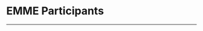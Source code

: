 # EMME Participants
---

<Template>

## Name 

*Position Title*

+ email:
+ about me:

<replace your number with your info given the template>

1. 

2. 
## Mario Muscarella 
Assistant Professor

email: memuscarella@alaska.edu


3.
**Tracie** 

4. Taylor 

5. ##Ariane Peralta 

6. 

7. 

8. Grant Wright
Hello World, interests include toxicology, emerging contaminants, environmental policy, etc.

9. Kodi Haughn
email: khaughn@alaska.edu

10. 

11. 

12. Jasper

13. 

14. 

15. Alexis Walker 

16. 

17. 

18. 

19. 

20. 





